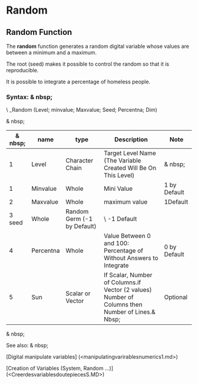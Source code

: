 # Random

## Random Function

The **random** function generates a random digital variable whose values ​​are between a minimum and a maximum.

The root (seed) makes it possible to control the random so that it is reproducible.

It is possible to integrate a percentage of homeless people.

### Syntax: & nbsp;

\ _Random (Level; minvalue; Maxvalue; Seed; Percentna; Dim)

& nbsp;

| & nbsp; | **name** | **type** | **Description** | **Note** |
| --- | --- | --- | --- | --- |
| &#49; | Level | Character Chain | Target Level Name (The Variable Created Will Be On This Level) | & nbsp; |
| &#49; | Minvalue | Whole | Mini Value | &#49; by Default |
| &#50; | Maxvalue | Whole | maximum value | &#49;Default |
| &#51; seed | Whole | Random Germ (-1 by Default) | \ -1 Default |
| &#52; | Percentna | Whole | Value Between 0 and 100: Percentage of Without Answers to Integrate | &#48; by Default |
| &#53; | Sun | Scalar or Vector | If Scalar, Number of Columns.if Vector (2 values) Number of Columns then Number of Lines.& Nbsp; | Optional |


& nbsp;

See also: & nbsp;

[Digital manipulate variables] (<manipulatingvarirablesnumerics1.md>)

[Creation of Variables (System, Random ...)] (<CreerdesvariablesdoutepiecesS.MD>)